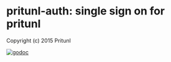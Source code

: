 # pritunl-auth: single sign on for pritunl

Copyright (c) 2015 Pritunl

[![godoc](https://godoc.org/github.com/evaryont/pritunl-auth?status.png)](https://godoc.org/github.com/evaryont/pritunl-auth)
